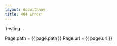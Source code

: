 ```yaml
---
layout: docwithnav
title: 404 Error!
---
```


Testing...

Page.path = {{ page.path }}
Page.url = {{ page.url }}